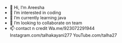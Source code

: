 - 👋 Hi, I’m Areesha
- 👀 I’m interested in coding
- 🌱 I’m currently learning java 
- 💞️ I’m looking to collaborate on team
- 📫 contact n credit
Wa.me/923072291944
Instagram.com/talhakayani277
YouTube.com/talha27

<!---
Areeshatalha/Areeshatalha is a ✨ special ✨ repository because its `README.md` (this file) appears on your GitHub profile.
You can click the Preview link to take a look at your changes.
--->
